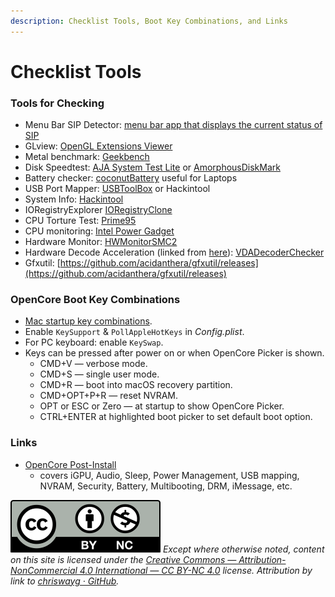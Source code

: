 ```yaml
---
description: Checklist Tools, Boot Key Combinations, and Links
---
```


# Checklist Tools

### Tools for Checking

* Menu Bar SIP Detector: [menu bar app that displays the current status of SIP](https://github.com/ITzTravelInTime/MenuBarSIPDetector)
* GLview: [OpenGL Extensions Viewer](http://www.realtech-vr.com/home/glview)
* Metal benchmark: [Geekbench](https://www.geekbench.com)
* Disk Speedtest: [AJA System Test Lite](https://www.aja.com/products/aja-system-test) or [AmorphousDiskMark](https://katsurashareware.com/amorphousdiskmark/)
* Battery checker: [coconutBattery](https://www.coconut-flavour.com/coconutbattery/) useful for Laptops
* USB Port Mapper: [USBToolBox](https://github.com/USBToolBox/tool) or Hackintool
* System Info: [Hackintool](https://github.com/headkaze/Hackintool)
* IORegistryExplorer [IORegistryClone](https://github.com/khronokernel/IORegistryClone/blob/master/ioreg-302.zip)
* CPU Torture Test: [Prime95](https://www.mersenne.org/download/)
* CPU monitoring: [Intel Power Gadget](https://www.intel.com/content/www/us/en/developer/articles/tool/power-gadget.html)
* Hardware Monitor: [HWMonitorSMC2](https://github.com/CloverHackyColor/HWMonitorSMC2)
* Hardware Decode Acceleration (linked from [here](https://dortania.github.io/OpenCore-Post-Install/universal/drm.html#testing-hardware-acceleration-and-decoding)): [VDADecoderChecker](https://i.applelife.ru/2019/05/451893\_10.12\_VDADecoderChecker.zip)&#x20;
* Gfxutil: [https://github.com/acidanthera/gfxutil/releases](https://github.com/acidanthera/gfxutil/releases)

### OpenCore Boot Key Combinations

* [Mac startup key combinations](https://support.apple.com/en-us/HT201255).
* Enable `KeySupport` & `PollAppleHotKeys` in _Config.plist_.
* For PC keyboard: enable `KeySwap`.
* Keys can be pressed after power on or when OpenCore Picker is shown.
  * CMD+V — verbose mode.
  * CMD+S — single user mode.
  * CMD+R — boot into macOS recovery partition.
  * CMD+OPT+P+R — reset NVRAM.
  * OPT or ESC or Zero — at startup to show OpenCore Picker.
  * CTRL+ENTER at highlighted boot picker to set default boot option.

### Links

* [OpenCore Post-Install](https://dortania.github.io/OpenCore-Post-Install/)
  * covers iGPU, Audio, Sleep, Power Management, USB mapping, NVRAM, Security, Battery, Multibooting, DRM, iMessage, etc.

![](../../images/by-nc-license.svg) _Except where otherwise noted, content on this site is licensed under the_ [_Creative Commons — Attribution-NonCommercial 4.0 International — CC BY-NC 4.0_](https://creativecommons.org/licenses/by-nc/4.0/) _license. Attribution by link to_ [_chriswayg · GitHub_](https://github.com/chriswayg)_._
